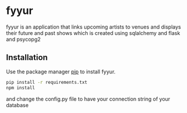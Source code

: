 # fyyur

fyyur is an application that links upcoming artists to venues and displays their future and past shows which is created using sqlalchemy and flask and psycopg2

## Installation

Use the package manager [pip](https://pip.pypa.io/en/stable/) to install fyyur.

```bash
pip install -r requirements.txt
npm install
```
and change the config.py file to have your connection string of your database

#
